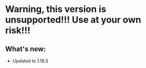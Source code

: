 # Warning, this version is unsupported!!! Use at your own risk!!!

## What's new:

* Updated to 1.19.3